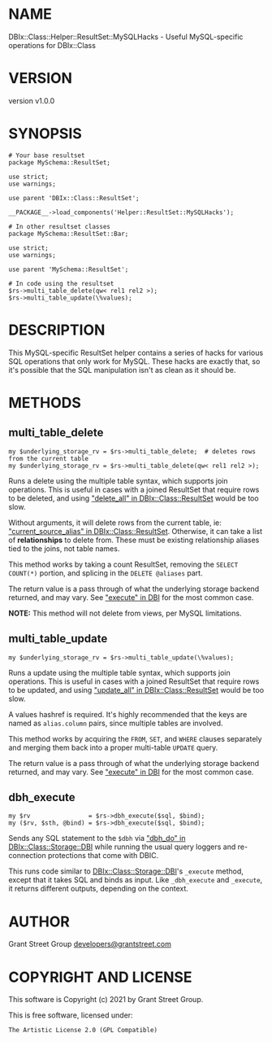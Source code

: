 # NAME

DBIx::Class::Helper::ResultSet::MySQLHacks - Useful MySQL-specific operations for DBIx::Class

# VERSION

version v1.0.0

# SYNOPSIS

    # Your base resultset
    package MySchema::ResultSet;

    use strict;
    use warnings;

    use parent 'DBIx::Class::ResultSet';

    __PACKAGE__->load_components('Helper::ResultSet::MySQLHacks');

    # In other resultset classes
    package MySchema::ResultSet::Bar;

    use strict;
    use warnings;

    use parent 'MySchema::ResultSet';

    # In code using the resultset
    $rs->multi_table_delete(qw< rel1 rel2 >);
    $rs->multi_table_update(\%values);

# DESCRIPTION

This MySQL-specific ResultSet helper contains a series of hacks for various SQL
operations that only work for MySQL.  These hacks are exactly that, so it's possible that
the SQL manipulation isn't as clean as it should be.

# METHODS

## multi\_table\_delete

    my $underlying_storage_rv = $rs->multi_table_delete;  # deletes rows from the current table
    my $underlying_storage_rv = $rs->multi_table_delete(qw< rel1 rel2 >);

Runs a delete using the multiple table syntax, which supports join operations.  This is
useful in cases with a joined ResultSet that require rows to be deleted, and using
["delete\_all" in DBIx::Class::ResultSet](https://metacpan.org/pod/DBIx%3A%3AClass%3A%3AResultSet#delete_all) would be too slow.

Without arguments, it will delete rows from the current table, ie: ["current\_source\_alias" in DBIx::Class::ResultSet](https://metacpan.org/pod/DBIx%3A%3AClass%3A%3AResultSet#current_source_alias).
Otherwise, it can take a list of **relationships** to delete from.  These must be existing
relationship aliases tied to the joins, not table names.

This method works by taking a count ResultSet, removing the `SELECT COUNT(*)`
portion, and splicing in the `DELETE @aliases` part.

The return value is a pass through of what the underlying storage backend returned, and
may vary.  See ["execute" in DBI](https://metacpan.org/pod/DBI#execute) for the most common case.

**NOTE:** This method will not delete from views, per MySQL limitations.

## multi\_table\_update

    my $underlying_storage_rv = $rs->multi_table_update(\%values);

Runs a update using the multiple table syntax, which supports join operations.  This is
useful in cases with a joined ResultSet that require rows to be updated, and using
["update\_all" in DBIx::Class::ResultSet](https://metacpan.org/pod/DBIx%3A%3AClass%3A%3AResultSet#update_all) would be too slow.

A values hashref is required.  It's highly recommended that the keys are named as
`alias.column` pairs, since multiple tables are involved.

This method works by acquiring the `FROM`, `SET`, and `WHERE` clauses separately and
merging them back into a proper multi-table `UPDATE` query.

The return value is a pass through of what the underlying storage backend returned, and
may vary.  See ["execute" in DBI](https://metacpan.org/pod/DBI#execute) for the most common case.

## dbh\_execute

    my $rv                = $rs->dbh_execute($sql, $bind);
    my ($rv, $sth, @bind) = $rs->dbh_execute($sql, $bind);

Sends any SQL statement to the `$dbh` via ["dbh\_do" in DBIx::Class::Storage::DBI](https://metacpan.org/pod/DBIx%3A%3AClass%3A%3AStorage%3A%3ADBI#dbh_do) while
running the usual query loggers and re-connection protections that come with DBIC.

This runs code similar to [DBIx::Class::Storage::DBI](https://metacpan.org/pod/DBIx%3A%3AClass%3A%3AStorage%3A%3ADBI)'s `_execute` method, except that
it takes SQL and binds as input.  Like `_dbh_execute` and `_execute`, it returns
different outputs, depending on the context.

# AUTHOR

Grant Street Group <developers@grantstreet.com>

# COPYRIGHT AND LICENSE

This software is Copyright (c) 2021 by Grant Street Group.

This is free software, licensed under:

    The Artistic License 2.0 (GPL Compatible)
